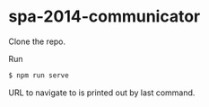 # spa-2014-communicator

Clone the repo.

Run

```bash
$ npm run serve
```

URL to navigate to is printed out by last command.